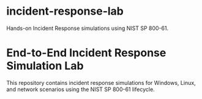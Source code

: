 # incident-response-lab
Hands-on Incident Response simulations using NIST SP 800-61.
# End-to-End Incident Response Simulation Lab

This repository contains incident response simulations for Windows, Linux, and network scenarios using the NIST SP 800-61 lifecycle.

